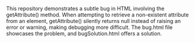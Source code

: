 This repository demonstrates a subtle bug in HTML involving the getAttribute() method.  When attempting to retrieve a non-existent attribute from an element, getAttribute() silently returns null instead of raising an error or warning, making debugging more difficult. The bug.html file showcases the problem, and bugSolution.html offers a solution.